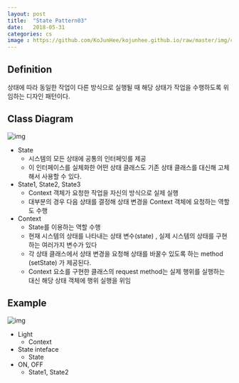 ```yaml
---
layout: post
title:  "State Pattern03"
date:   2018-05-31
categories: cs
image : https://github.com/KoJunHee/kojunhee.github.io/raw/master/img/cs_img.jpg
---
```


## Definition 

상태에 따라 동일한 작업이 다른 방식으로 실행될 때 해당 상태가 작업을 수행하도록 위임하는 디자인 패턴이다. 

## Class Diagram

![img](https://github.com/KoJunHee/kojunhee.github.io/raw/master/img/sp031.png) 

- State
  - 시스템의 모든 상태에 공통의 인터페잇를 제공
  - 이 인터페이스를 실체화한 어떤 상태 클래스도 기존 상태 클래스를 대신해 고체해서 사용할 수 있다.
- State1, State2, State3
  - Context 객체가 요청한 작업을 자신의 방식으로 실제 실행
  - 대부분의 경우 다음 상태를 결정해 상태 변경을 Context 객체에 요청하는 역할도 수행 
- Context
  - State를 이용하는 역할 수행
  - 현재 시스템의 상태를 나타내는 상태 변수(state) , 실제 시스템의 상태를 구현하는 여러가지 변수가 있다
  - 각 상태 클래스에서 상태 변경을 요청해 상태를 바꿀수 있도록 하는 method (setState) 가 제공된다.
  - Context 요소를 구현한 클래스의 request method는 실제 행위를 실행하는 대신 해당 상태 객체에 행위 실행을 위임

## Example

![img](https://github.com/KoJunHee/kojunhee.github.io/raw/master/img/sp032.png) 

- Light 
  - Context
- State inteface
  - State
- ON, OFF
  - State1, State2